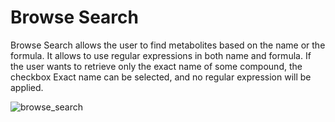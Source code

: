 # Browse Search 
Browse Search allows the user to find metabolites based on the name or the formula. 
It allows to use regular expressions in both name and formula. If the user wants to retrieve only the exact name of some compound, the checkbox Exact name can be selected, and no regular expression will be applied. 
 
![browse_search](/images/browse_search.jpg)
